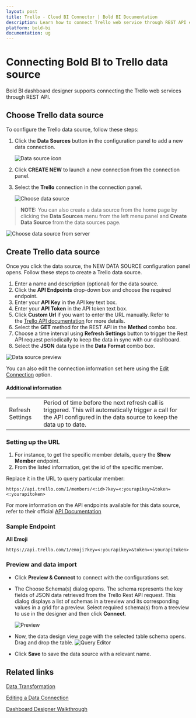 ```yaml
---
layout: post
title: Trello - Cloud BI Connector | Bold BI Documentation
description: Learn how to connect Trello web service through REST API endpoint with Bold BI Cloud and create data source.
platform: bold-bi
documentation: ug
---
```


# Connecting Bold BI to Trello data source
Bold BI dashboard designer supports connecting the Trello web services through REST API.

## Choose Trello data source

To configure the Trello data source, follow these steps:

1. Click the **Data Sources** button in the configuration panel to add a new data connection.

   ![Data source icon](/static/assets/cloud/working-with-datasource/data-connectors/images/common/DataSourcesIcon.png)

2. Click **CREATE NEW** to launch a new connection from the connection panel.
3. Select the **Trello** connection in the connection panel.

   ![Choose data source](/static/assets/cloud/working-with-datasource/data-connectors/images/Trello/ChooseDS.png)

> **NOTE:** You can also create a data source from the home page by clicking the **Data Sources** menu from the left menu panel and **Create Data Source** from the data sources page.

   ![Choose data source from server](/static/assets/cloud/working-with-datasource/data-connectors/images/Trello/ChooseDS_Server.png)


## Create Trello data source
Once you click the data source, the NEW DATA SOURCE configuration panel opens. Follow these steps to create a Trello data source.
1. Enter a name and description (optional) for the data source.
2. Click the **API Endpoints** drop-down box and choose the required endpoint.
3. Enter your **API Key** in the API key text box.
4. Enter your **API Token** in the API token text box. 
5. Click **Custom Url** if you want to enter the URL manually. Refer to the [Trello API documentation](https://developer.atlassian.com/cloud/trello/guides/rest-api/api-introduction/) for more details. 
6. Select the **GET** method for the REST API in the **Method** combo box.
7. Choose a time interval using **Refresh Settings** button to trigger the Rest API request periodically to keep the data in sync with our dashboard. 
8. Select the **JSON** data type in the **Data Format** combo box.

![Data source preview](/static/assets/cloud/working-with-datasource/data-connectors/images/Trello/DataSourcesView.png)

You can also edit the connection information set here using the [Edit Connection](/cloud-bi/working-with-data-source/editing-a-data-connection/) option.

#### Additional information
<table width="600">
<tr>
<td>
Refresh Settings
</td>
<td>
Period of time before the next refresh call is triggered. This will automatically trigger a call for the API configured in the data source to keep the data up to date.
</td>
</tr>
</table>

### Setting up the URL

1. For instance, to get the specific member details, query the **Show Member** endpoint.
2. From the listed information, get the id of the specific member.

Replace it in the URL to query particular member:

`https://api.trello.com/1/members/<:id>?key=<:yourapikey>&token=<:yourapitoken>`

For more information on the API endpoints available for this data source, refer to their official [API Documentation](https://developer.atlassian.com/cloud/trello/guides/rest-api/api-introduction/)

### Sample Endpoint

**All Emoji**

`https://api.trello.com/1/emoji?key=<:yourapikey>&token=<:yourapitoken>`

### Preview and data import
* Click **Preview & Connect** to connect with the configurations set.
* The Choose Schema(s) dialog opens. The schema represents the key fields of JSON data retrieved from the Trello Rest API request. This dialog displays a list of schemas in a treeview and its corresponding values in a grid for a preview. Select required schema(s) from a treeview to use in the designer and then click **Connect**.

   ![Preview](/static/assets/cloud/working-with-datasource/data-connectors/images/common/Preview.png)

* Now, the data design view page with the selected table schema opens. Drag and drop the table.
   ![Query Editor](/static/assets/cloud/working-with-datasource/data-connectors/images/common/QueryEditor.png)

* Click **Save** to save the data source with a relevant name.

## Related links
[Data Transformation](/cloud-bi/working-with-data-source/transforming-data/joining-table/)

[Editing a Data Connection](/cloud-bi/working-with-data-source/editing-a-data-connection/)   

[Dashboard Designer Walkthrough](/cloud-bi/getting-started/quick-start/)